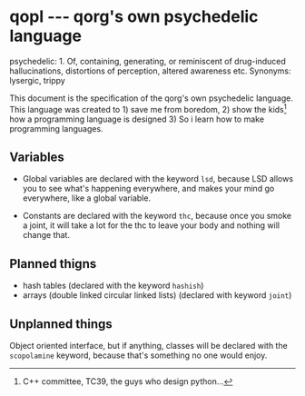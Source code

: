 # qopl --- qorg's own psychedelic language

psychedelic: 1. Of, containing, generating, or reminiscent of
drug-induced hallucinations, distortions of perception, altered
awareness etc. Synonyms: lysergic, trippy

This document is the specification of the qorg's own psychedelic
language. This language was created to 1) save me from boredom, 2)
show the kids[^1] how a programming language is designed 3) So i learn
how to make programming languages.

## Variables

* Global variables are declared with the keyword `lsd`, because LSD
allows you to see what's happening everywhere, and makes your mind go
everywhere, like a global variable.

* Constants are declared with the keyword `thc`, because once you
  smoke a joint, it will take a lot for the thc to leave your body and
  nothing will change that.

## Planned thigns

* hash tables (declared with the keyword `hashish`)
* arrays (double linked circular linked lists) (declared with keyword
  `joint`)

## Unplanned things

Object oriented interface, but if anything, classes will be declared
with the `scopolamine` keyword, because that's something no one would
enjoy.


[^1]: C++ committee, TC39, the guys who design python...
